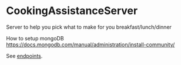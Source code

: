 # CookingAssistanceServer

Server to help you pick what to make for you breakfast/lunch/dinner

How to setup mongoDB
https://docs.mongodb.com/manual/administration/install-community/

See [endpoints](./routes/README.md).